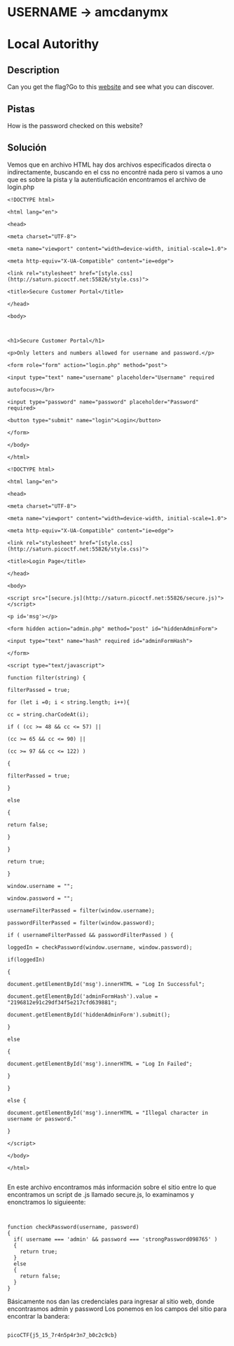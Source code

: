 # USERNAME -> amcdanymx

# Local Autorithy


## Description

Can you get the flag?Go to this [website](http://saturn.picoctf.net:55826/) and see what you can discover.

## Pistas

How is the password checked on this website?


## Solución

Vemos que en archivo HTML hay dos archivos especificados directa o indirectamente, buscando en el css no encontré nada pero si vamos a uno que es sobre la pista y la autentiuficación encontramos el archivo de login.php

```
<!DOCTYPE html>

<html lang="en">

<head>

<meta charset="UTF-8">

<meta name="viewport" content="width=device-width, initial-scale=1.0">

<meta http-equiv="X-UA-Compatible" content="ie=edge">

<link rel="stylesheet" href="[style.css](http://saturn.picoctf.net:55826/style.css)">

<title>Secure Customer Portal</title>

</head>

<body>

  

<h1>Secure Customer Portal</h1>

<p>Only letters and numbers allowed for username and password.</p>

<form role="form" action="login.php" method="post">

<input type="text" name="username" placeholder="Username" required

autofocus></br>

<input type="password" name="password" placeholder="Password" required>

<button type="submit" name="login">Login</button>

</form>

</body>

</html>

```

```
<!DOCTYPE html>

<html lang="en">

<head>

<meta charset="UTF-8">

<meta name="viewport" content="width=device-width, initial-scale=1.0">

<meta http-equiv="X-UA-Compatible" content="ie=edge">

<link rel="stylesheet" href="[style.css](http://saturn.picoctf.net:55826/style.css)">

<title>Login Page</title>

</head>

<body>

<script src="[secure.js](http://saturn.picoctf.net:55826/secure.js)"></script>

<p id='msg'></p>

<form hidden action="admin.php" method="post" id="hiddenAdminForm">

<input type="text" name="hash" required id="adminFormHash">

</form>

<script type="text/javascript">

function filter(string) {

filterPassed = true;

for (let i =0; i < string.length; i++){

cc = string.charCodeAt(i);

if ( (cc >= 48 && cc <= 57) ||

(cc >= 65 && cc <= 90) ||

(cc >= 97 && cc <= 122) )

{

filterPassed = true;

}

else

{

return false;

}

}

return true;

}

window.username = "";

window.password = "";

usernameFilterPassed = filter(window.username);

passwordFilterPassed = filter(window.password);

if ( usernameFilterPassed && passwordFilterPassed ) {

loggedIn = checkPassword(window.username, window.password);

if(loggedIn)

{

document.getElementById('msg').innerHTML = "Log In Successful";

document.getElementById('adminFormHash').value = "2196812e91c29df34f5e217cfd639881";

document.getElementById('hiddenAdminForm').submit();

}

else

{

document.getElementById('msg').innerHTML = "Log In Failed";

}

}

else {

document.getElementById('msg').innerHTML = "Illegal character in username or password."

}

</script>

</body>

</html>


```

En este archivo encontramos más información sobre el sitio entre lo que encontramos un script de .js llamado secure.js, lo examinamos y enonctramos lo siguieente:

```

  
function checkPassword(username, password)
{
  if( username === 'admin' && password === 'strongPassword098765' )
  {
    return true;
  }
  else
  {
    return false;
  }
}

```

Básicamente nos dan las credenciales para ingresar al sitio web, donde encontrasmos admin y password
Los ponemos en los campos del sitio para encontrar la bandera:

```

picoCTF{j5_15_7r4n5p4r3n7_b0c2c9cb}

```